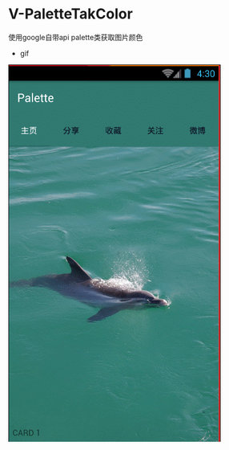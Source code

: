 # V-PaletteTakColor
使用google自带api palette类获取图片颜色

- gif

<div style="display:flex;">
   <img alt="image" src="https://github.com/Vension/V-PaletteTakColor/blob/master/gif/GIF.gif" >
 </details>
